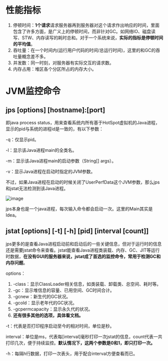 # 性能指标

1. 停顿时间：**1个请求**请求服务器再到服务器对这个请求作出响应的时间，里面包含了许多方面，是广义上的停顿时间，而非针对GC。如网络IO、磁盘读写、STW、内存读写的耗时总和。对于一个系统来说，**实际的指标是停顿时间的平均值**。
2. 吞吐量：在一个时间内(运行用户代码的时间/总运行时间)，这里的和GC的吞吐量概念差不多。
3. 并发数：同一时刻，对服务器有实际交互的请求数。
4. 内存占用：堆区各个分区所占的内存大小。

# JVM监控命令

## jps [options] [hostname]:[port]

即java process status，用来查看系统内所有基于HotSpot虚拟机的Java进程，显示的pid与系统的进程id是一致的，有以下参数：

-q：仅显示pid。

-l：显示该Java进程main的全类名。

-m：显示该Java进程main的启动参数（String[] args）。

-v：显示Java进程在启动时指定的JVM参数。

不过，如果Java进程在启动的时候关闭了UserPerfData这个JVM参数，那么jps和jstat无法检测到该Java进程。

![image](https://user-images.githubusercontent.com/48977889/163695928-deb75637-ab2b-40a1-82b4-18ebd74028ca.png)

jps本身也是一个java进程，每次输入命令都会启动一次。这里的Main其实是Idea。

## jstat [options] [-t] [-h] [pid] [interval [count]]

jps更多的是查看Java进程启动前和启动后的一些关键信息，但对于运行时的信息还是需要jstat命令来查看。jstat能查看Java进程类装载、内存、GC、JIT等运行时数据，**在没有GUI的服务器来说，jstat成了首选的监控命令，常用于检测GC和内存问题**。

options：

1. -class：显示ClassLoader相关信息，如类装载、卸载类、总空间、耗时等。
2. -gc：显示堆信息的容量、已用空间、GC时间合计。
3. -gcnew：新生代的GC状况。
4. -gcold：显示老年代的GC状况。
5. -gcpermcapacity：显示永久代的状况。
6. **还有很多其他的选项，具体看文档。**

-t：代表是否打印程序启动至今的相对时间，单位是秒。

interval：单位是ms，代表每[interval]毫秒打印一次jstat的信息，count代表一共打印几次，便于持续监控。**默认情况下，这两个参数是0和1，即只打印一次。**

-h：每隔h行数据，打印一次表头，用于配合interval方便查看而已。